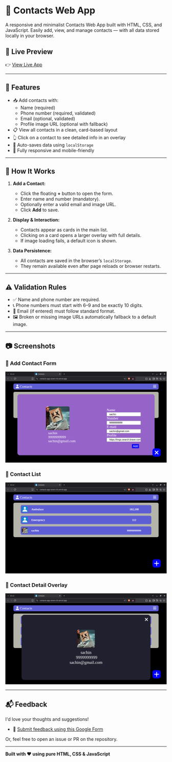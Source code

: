 # 📇 Contacts Web App

A responsive and minimalist Contacts Web App built with HTML, CSS, and JavaScript. Easily add, view, and manage contacts — with all data stored locally in your browser.

## 🔗 Live Preview

👉 [View Live App](https://contacts-app-seven-chi.vercel.app/)

---

## 🚀 Features

- 📥 Add contacts with:
  - Name (required)
  - Phone number (required, validated)
  - Email (optional, validated)
  - Profile image URL (optional with fallback)
- 📋 View all contacts in a clean, card-based layout
- 👆 Click on a contact to see detailed info in an overlay
- 💾 Auto-saves data using `localStorage`
- 📱 Fully responsive and mobile-friendly

---

## 📝 How It Works

1. **Add a Contact:**
   - Click the floating **+** button to open the form.
   - Enter name and number (mandatory).
   - Optionally enter a valid email and image URL.
   - Click **Add** to save.

2. **Display & Interaction:**
   - Contacts appear as cards in the main list.
   - Clicking on a card opens a larger overlay with full details.
   - If image loading fails, a default icon is shown.

3. **Data Persistence:**
   - All contacts are saved in the browser’s `localStorage`.
   - They remain available even after page reloads or browser restarts.

---

## ⚠️ Validation Rules

- ✅ Name and phone number are required.
- 📞 Phone numbers must start with 6–9 and be exactly 10 digits.
- 📧 Email (if entered) must follow standard format.
- 🖼️ Broken or missing image URLs automatically fallback to a default image.

---

## 📷 Screenshots

### 🔹 Add Contact Form
![Add Contact](assets/overlay.png)

### 🔹 Contact List
![Contact List](assets/list.png)

### 🔹 Contact Detail Overlay
![Contact Overlay](assets/overlay1.png)

---

## 📬 Feedback

I'd love your thoughts and suggestions!

- 📝 [Submit feedback using this Google Form](https://forms.gle/womwzi7Li9cG61TS7)

Or, feel free to open an issue or PR on the repository.

---

**Built with ❤️ using pure HTML, CSS & JavaScript**